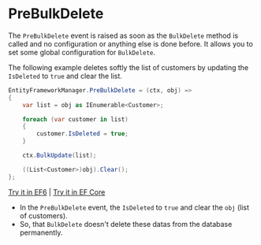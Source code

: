 # PreBulkDelete

The `PreBulkDelete` event is raised as soon as the `BulkDelete` method is called and no configuration or anything else is done before. It allows you to set some global configuration for `BulkDelete`. 

The following example deletes softly the list of customers by updating the `IsDeleted` to `true` and clear the list.

```csharp
EntityFrameworkManager.PreBulkDelete = (ctx, obj) => 
{
    var list = obj as IEnumerable<Customer>;

    foreach (var customer in list)
    {
        customer.IsDeleted = true;
    }

    ctx.BulkUpdate(list);

    ((List<Customer>)obj).Clear();
};
```

[Try it in EF6](https://dotnetfiddle.net/9ExoFg) | [Try it in EF Core](https://dotnetfiddle.net/S1X9u1)

 - In the `PreBulkDelete` event, the `IsDeleted` to `true` and clear the `obj` (list of customers).
 - So, that `BulkDelete` doesn't delete these datas from the database permanently.

